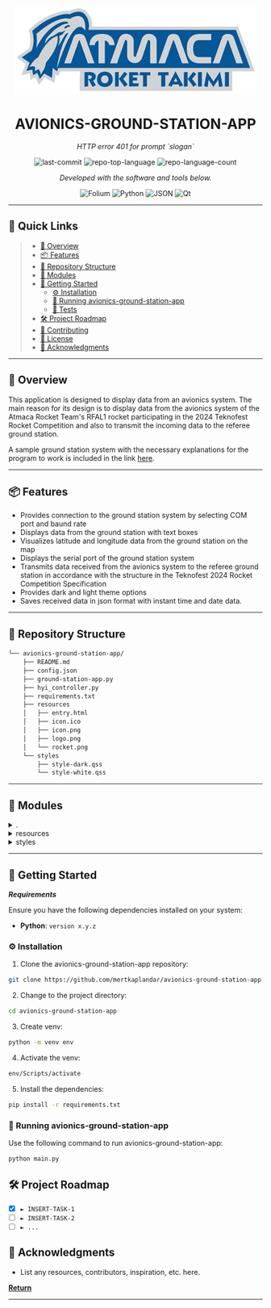 <p align="center">
  <img src="resources/logo.png"/>
</p>
<p align="center">
    <h1 align="center">AVIONICS-GROUND-STATION-APP</h1>
</p>
<p align="center">
    <em>HTTP error 401 for prompt `slogan`</em>
</p>
<p align="center">
	<!-- <img src="https://img.shields.io/github/license/mertkaplandar/avionics-ground-station-app?style=flat&color=0080ff" alt="license"> -->
	<img src="https://img.shields.io/github/last-commit/mertkaplandar/avionics-ground-station-app?style=flat&logo=git&logoColor=white&color=0080ff" alt="last-commit">
	<img src="https://img.shields.io/github/languages/top/mertkaplandar/avionics-ground-station-app?style=flat&color=0080ff" alt="repo-top-language">
	<img src="https://img.shields.io/github/languages/count/mertkaplandar/avionics-ground-station-app?style=flat&color=0080ff" alt="repo-language-count">
<p>
<p align="center">
		<em>Developed with the software and tools below.</em>
</p>
<p align="center">
	<img src="https://img.shields.io/badge/Folium-77B829.svg?style=flat&logo=Folium&logoColor=white" alt="Folium">
	<img src="https://img.shields.io/badge/Python-3776AB.svg?style=flat&logo=Python&logoColor=white" alt="Python">
	<img src="https://img.shields.io/badge/JSON-000000.svg?style=flat&logo=JSON&logoColor=white" alt="JSON">
    <img src="https://img.shields.io/badge/Qt-000000.svg?style=flat&logo=Qt" alt="Qt">
</p>
<hr>

## 🔗 Quick Links

> - [📍 Overview](#-overview)
> - [📦 Features](#-features)
> - [📂 Repository Structure](#-repository-structure)
> - [🧩 Modules](#-modules)
> - [🚀 Getting Started](#-getting-started)
>   - [⚙️ Installation](#️-installation)
>   - [🤖 Running avionics-ground-station-app](#-running-avionics-ground-station-app)
>   - [🧪 Tests](#-tests)
> - [🛠 Project Roadmap](#-project-roadmap)
> - [🤝 Contributing](#-contributing)
> - [📄 License](#-license)
> - [👏 Acknowledgments](#-acknowledgments)

---

## 📍 Overview

This application is designed to display data from an avionics system. The main reason for its design is to display data from the avionics system of the Atmaca Rocket Team's RFAL1 rocket participating in the 2024 Teknofest Rocket Competition and also to transmit the incoming data to the referee ground station.

A sample ground station system with the necessary explanations for the program to work is included in the link [here](https://github.com/mertkaplandar/rocket-ground-station-hardware).

---

## 📦 Features

- Provides connection to the ground station system by selecting COM port and baund rate
- Displays data from the ground station with text boxes
- Visualizes latitude and longitude data from the ground station on the map
- Displays the serial port of the ground station system
- Transmits data received from the avionics system to the referee ground station in accordance with the structure in the Teknofest 2024 Rocket Competition Specification
- Provides dark and light theme options
- Saves received data in json format with instant time and date data.

---

## 📂 Repository Structure

```sh
└── avionics-ground-station-app/
    ├── README.md
    ├── config.json
    ├── ground-station-app.py
    ├── hyi_controller.py
    ├── requirements.txt
    ├── resources
    │   ├── entry.html
    │   ├── icon.ico
    │   ├── icon.png
    │   ├── logo.png
    │   └── rocket.png
    └── styles
        ├── style-dark.qss
        └── style-white.qss
```

---

## 🧩 Modules

<details closed><summary>.</summary>

| File                                                                                                                    | Summary                                           |
| ---                                                                                                                     | ---                                               |
| [config.json](https://github.com/mertkaplandar/avionics-ground-station-app/blob/master/config.json)                     | HTTP error 401 for prompt `config.json`           |
| [ground-station-app.py](https://github.com/mertkaplandar/avionics-ground-station-app/blob/master/ground-station-app.py) | HTTP error 401 for prompt `ground-station-app.py` |
| [hyi_controller.py](https://github.com/mertkaplandar/avionics-ground-station-app/blob/master/hyi_controller.py)         | HTTP error 401 for prompt `hyi_controller.py`     |
| [requirements.txt](https://github.com/mertkaplandar/avionics-ground-station-app/blob/master/requirements.txt)           | HTTP error 401 for prompt `requirements.txt`      |

</details>

<details closed><summary>resources</summary>

| File                                                                                                        | Summary                                          |
| ---                                                                                                         | ---                                              |
| [entry.html](https://github.com/mertkaplandar/avionics-ground-station-app/blob/master/resources/entry.html) | HTTP error 401 for prompt `resources/entry.html` |

</details>

<details closed><summary>styles</summary>

| File                                                                                                               | Summary                                            |
| ---                                                                                                                | ---                                                |
| [style-dark.qss](https://github.com/mertkaplandar/avionics-ground-station-app/blob/master/styles/style-dark.qss)   | HTTP error 401 for prompt `styles/style-dark.qss`  |
| [style-white.qss](https://github.com/mertkaplandar/avionics-ground-station-app/blob/master/styles/style-white.qss) | HTTP error 401 for prompt `styles/style-white.qss` |

</details>

---

## 🚀 Getting Started

***Requirements***

Ensure you have the following dependencies installed on your system:

* **Python**: `version x.y.z`

### ⚙️ Installation

1. Clone the avionics-ground-station-app repository:

```sh
git clone https://github.com/mertkaplandar/avionics-ground-station-app
```

2. Change to the project directory:

```sh
cd avionics-ground-station-app
```

3. Create venv:

```sh
python -m venv env
```

4. Activate the venv:

```sh
env/Scripts/activate
```

5. Install the dependencies:

```sh
pip install -r requirements.txt
```

### 🤖 Running avionics-ground-station-app

Use the following command to run avionics-ground-station-app:

```sh
python main.py
```

<!-- ### 🧪 Tests

To execute tests, run:

```sh
pytest
```

--- -->

## 🛠 Project Roadmap

- [X] `► INSERT-TASK-1`
- [ ] `► INSERT-TASK-2`
- [ ] `► ...`

<!-- --- 

 ## 🤝 Contributing

Contributions are welcome! Here are several ways you can contribute:

- **[Submit Pull Requests](https://github.com/mertkaplandar/avionics-ground-station-app/blob/main/CONTRIBUTING.md)**: Review open PRs, and submit your own PRs.
- **[Join the Discussions](https://github.com/mertkaplandar/avionics-ground-station-app/discussions)**: Share your insights, provide feedback, or ask questions.
- **[Report Issues](https://github.com/mertkaplandar/avionics-ground-station-app/issues)**: Submit bugs found or log feature requests for Avionics-ground-station-app.

<details closed>
    <summary>Contributing Guidelines</summary>

1. **Fork the Repository**: Start by forking the project repository to your GitHub account.
2. **Clone Locally**: Clone the forked repository to your local machine using a Git client.
   ```sh
   git clone https://github.com/mertkaplandar/avionics-ground-station-app
   ```
3. **Create a New Branch**: Always work on a new branch, giving it a descriptive name.
   ```sh
   git checkout -b new-feature-x
   ```
4. **Make Your Changes**: Develop and test your changes locally.
5. **Commit Your Changes**: Commit with a clear message describing your updates.
   ```sh
   git commit -m 'Implemented new feature x.'
   ```
6. **Push to GitHub**: Push the changes to your forked repository.
   ```sh
   git push origin new-feature-x
   ```
7. **Submit a Pull Request**: Create a PR against the original project repository. Clearly describe the changes and their motivations.

Once your PR is reviewed and approved, it will be merged into the main branch.

</details>

--- -->

<!-- ## 📄 License

This project is protected under the [SELECT-A-LICENSE](https://choosealicense.com/licenses) License. For more details, refer to the [LICENSE](https://choosealicense.com/licenses/) file.
, -->

## 👏 Acknowledgments

- List any resources, contributors, inspiration, etc. here.

[**Return**](#-quick-links)

---
